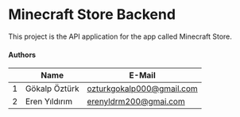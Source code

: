 # Minecraft Store Backend

This project is the API application for the app called Minecraft Store.

#### Authors

|   | Name             | E-Mail                    |
| - | ---------------- | ------------------------- |
| 1 | Gökalp Öztürk | ozturkgokalp000@gmail.com |
| 2 | Eren Yıldırım | erenyldrm200@gmai.com     |
